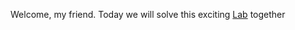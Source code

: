 Welcome, my friend. Today we will solve this exciting [Lab](https://portswigger.net/web-security/access-control/lab-unprotected-admin-functionality) together
